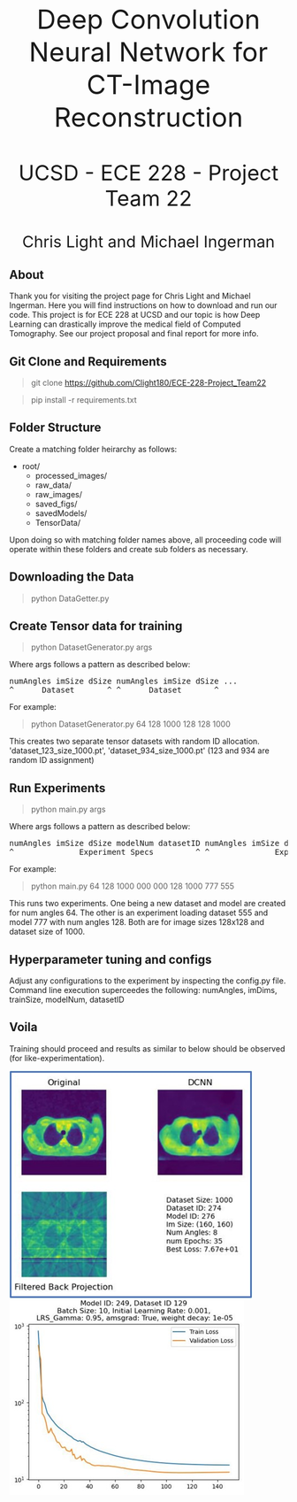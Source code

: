 <p align="center" style="font-size:5vw">
Deep Convolution Neural Network for CT-Image Reconstruction
</p>

<p align="center" style="font-size:4vw"> 
UCSD - ECE 228 - Project Team 22 
</p>

<p align="center" style="font-size:3vw">
Chris Light and Michael Ingerman
</p>

## About
Thank you for visiting the project page for Chris Light and Michael Ingerman. 
Here you will find instructions on how to download and run our code.
This project is for ECE 228 at UCSD and our topic is how Deep Learning can drastically improve the medical field
of Computed Tomography. See our project proposal and final report for more info.


## Git Clone and Requirements

> git clone https://github.com/Clight180/ECE-228-Project_Team22

> pip install -r requirements.txt

## Folder Structure

Create a matching folder heirarchy as follows:

* root/
    * processed_images/
    * raw_data/
    * raw_images/
    * saved_figs/
    * savedModels/
    * TensorData/

Upon doing so with matching folder names above, all proceeding code will operate within these folders and create
sub folders as necessary.

## Downloading the Data

> python DataGetter.py


## Create Tensor data for training

> python DatasetGenerator.py args

Where args follows a pattern as described below:
<pre>
numAngles imSize dSize numAngles imSize dSize ...
^______Dataset_______^ ^______Dataset_______^
</pre>

For example:

> python DatasetGenerator.py 64 128 1000 128 128 1000

This creates two separate tensor datasets with random ID allocation. 'dataset_123_size_1000.pt', 
'dataset_934_size_1000.pt' (123 and 934 are random ID assignment)

## Run Experiments

> python main.py args

Where args follows a pattern as described below:
<pre>
numAngles imSize dSize modelNum datasetID numAngles imSize dSize modelNum datasetID ...
^______________Experiment_Specs_________^ ^______________Experiment_Specs_________^
</pre>

For example:

> python main.py 64 128 1000 000 000 128 1000 777 555

This runs two experiments. One being a new dataset and model are created for num angles 64. The other is 
an experiment loading dataset 555 and model 777 with num angles 128. Both are for image sizes 128x128 and dataset
size of 1000.

## Hyperparameter tuning and configs

Adjust any configurations to the experiment by inspecting the config.py file. Command line execution
superceedes the following: numAngles, imDims, trainSize, modelNum, datasetID

## Voila

Training should proceed and results as similar to below should be observed (for like-experimentation).

![plot](ece228_results_example.jpg)
![plot](ece228_results_loss.jpg)
